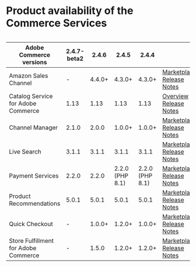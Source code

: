 # Product availability of the Commerce Services

<table>
    <table style="table-layout:auto">
        <thead>
          <tr>
            <th>Adobe Commerce versions</th>
            <th>2.4.7-beta2</th>
            <th>2.4.6</th>
            <th>2.4.5</th>
            <th>2.4.4</th>
            <th></th>
          </tr>
        </thead>
        <tbody>
            <tr>
                <td>Amazon Sales Channel</td>
                <td>-</td>
                <td>4.4.0+</td>
                <td>4.3.0+</td>
                <td>4.3.0+</td>
                <td>
                    <a href="https://commercemarketplace.adobe.com/magento-module-amazon.html">Marketplace</a><br/>
                    <a href="https://experienceleague.adobe.com/docs/commerce-channels/amazon/release-notes.html">Release Notes</a><br/>
                </td>
            </tr>
            <tr>
                <td>Catalog Service for Adobe Commerce</td>
                <td>1.13</td>
                <td>1.13</td>
                <td>1.13</td>
                <td>1.13</td>
                <td>
                    <a href="https://experienceleague.adobe.com/docs/commerce-merchant-services/catalog-service/guide-overview.html">Overview</a><br/>
                    <a href="https://experienceleague.adobe.com/docs/commerce-merchant-services/catalog-service/release-notes.html">Release Notes</a><br/>
                </td>
            </tr>
            <tr>
                <td>Channel Manager</td>
                <td>2.1.0</td>
                <td>2.0.0</td>
                <td>1.0.0+</td>
                <td>1.0.0+</td>
                <td>
                    <a href="https://commercemarketplace.adobe.com/magento-channel-manager.html">Marketplace</a><br/>
                    <a href="https://experienceleague.adobe.com/docs/commerce-channels/channel-manager/release-notes.html">Release Notes</a><br/>
                </td>
            </tr>
            <tr>
                <td>Live Search</td>
                <td>3.1.1</td>
                <td>3.1.1</td>
                <td>3.1.1</td>
                <td>3.1.1</td>
                <td>
                    <a href="https://commercemarketplace.adobe.com/magento-live-search.html">Marketplace</a><br/>
                    <a href="https://experienceleague.adobe.com/docs/commerce-merchant-services/live-search/release-notes.html">Release Notes</a><br/>
                </td>
            </tr>
            <tr>
                <td>Payment Services</td>
                <td>2.2.0</td>
                <td>2.2.0</td>
                <td>2.2.0 (PHP 8.1)</td>
                <td>2.2.0 (PHP 8.1)</td>
                <td>
                    <a href="https://commercemarketplace.adobe.com/magento-payment-services.html">Marketplace</a><br/>
                    <a href="https://commercemarketplace.adobe.com/magento-payment-services.html#product.info.details.release_notes">Release Notes</a><br/>
                </td>
            </tr>
            <tr>
                <td>Product Recommendations</td>
                <td>5.0.1</td>
                <td>5.0.1</td>
                <td>5.0.1</td>
                <td>5.0.1</td>
                <td>
                    <a href="https://commercemarketplace.adobe.com/magento-product-recommendations.html">Marketplace</a><br/>
                    <a href="https://experienceleague.adobe.com/docs/commerce-merchant-services/product-recommendations/release-notes.html">Release Notes</a><br/>
                </td>
            </tr>
            <tr>
                <td>Quick Checkout</td>
                <td>-</td>
                <td>1.0.0+</td>
                <td>1.2.0+</td>
                <td>1.0.0+</td>
                <td>
                    <a href="https://commercemarketplace.adobe.com/magento-quick-checkout.html">Marketplace</a><br/>
                    <a href="https://experienceleague.adobe.com/docs/commerce-merchant-services/product-recommendations/release-notes.html">Release Notes</a><br/>
                </td>
            </tr>
            <tr>
                <td>Store Fulfillment for Adobe Commerce</td>
                <td>-</td>
                <td>1.5.0</td>
                <td>1.2.0+</td>
                <td>1.2.0+</td>
                <td>
                    <a href="https://commercemarketplace.adobe.com/store-fulfillment-magento-walmart.html">Marketplace</a><br/>
                    <a href="https://experienceleague.adobe.com/docs/commerce-merchant-services/store-fulfillment/release-notes.html">Release Notes</a><br/>
                </td>
            </tr>
        </tbody>
</table>
